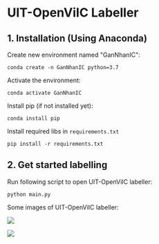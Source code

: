 # UIT-OpenViIC Labeller

## 1. Installation (Using Anaconda)

Create new environment named "GanNhanIC":
```
conda create -n GanNhanIC python=3.7
```

Activate the environment:
```
conda activate GanNhanIC
```

Install pip (if not installed yet):
```
conda install pip
```

Install required libs in `requirements.txt`
```
pip install -r requirements.txt
```

## 2. Get started labelling

Run following script to open UIT-OpenViIC labeller:

```
python main.py
```

Some images of UIT-OpenViIC labeller:

![](https://i.imgur.com/RUaMC7N.png)

![](https://i.imgur.com/3fpIa3a.png)